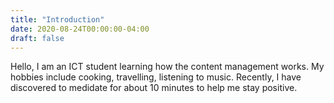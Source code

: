 ```yaml
---
title: "Introduction"
date: 2020-08-24T00:00:00-04:00
draft: false
---
```

Hello, I am an ICT student learning how the content management works. My hobbies include cooking, travelling, listening to music. Recently, I have discovered to medidate for about 10 minutes to help me stay positive. 
